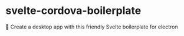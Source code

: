 # svelte-cordova-boilerplate
📱 Create a desktop app with this friendly Svelte boilerplate for electron

